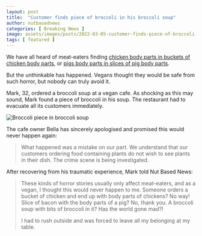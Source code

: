 ```yaml
---
layout: post
title:  "Customer finds piece of broccoli in his broccoli soup"
author: nutbasednews
categories: [ Breaking News ]
image: assets/images/posts/2022-03-05-customer-finds-piece-of-broccoli-in-his-broccoli-soup/0.png
tags: [ featured ]
---
```


We have all heard of meat-eaters finding [chicken body parts in buckets of chicken body parts](https://plantbasednews.org/lifestyle/food/kfc-customer-fried-chicken-head/), or [pigs body parts in slices of pig body parts](https://www.peta.org/blog/mcdonalds-sandwich-pig-nipple-goes-vegan/).

But the unthinkable has happened. Vegans thought they would be safe from such horror, but nobody can truly avoid it.

Mark, 32, ordered a broccoli soup at a vegan cafe. As shocking as this may sound, Mark found a piece of broccoli in his soup. The restaurant had to evacuate all its customers immediately.

![Broccoli piece in broccoli soup]({{site.base_url}}/assets/images/posts/2022-03-05-customer-finds-piece-of-broccoli-in-his-broccoli-soup/1.png)

The cafe owner Bella has sincerely apologised and promised this would never happen again:

> What happened was a mistake on our part. We understand that our customers ordering food containing plants do not wish to see plants in their dish. The crime scene is being investigated.

After recovering from his traumatic experience, Mark told Nut Based News:

>These kinds of horror stories usually only affect meat-eaters, and as a vegan, I thought this would never happen to me. Someone orders a bucket of chicken and end up with body parts of chickens? No way! Slice of bacon with the body parts of a pig? No, thank you. A broccoli soup with bits of broccoli in it? Has the world gone mad?!
>
> I had to rush outside and was forced to leave all my belonging at my table.
